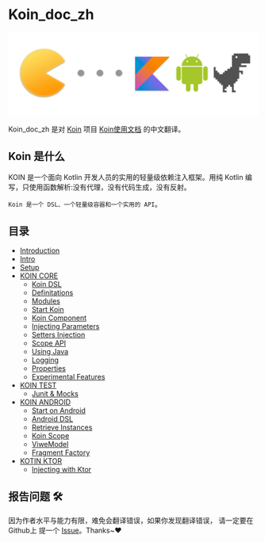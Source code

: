 # Koin_doc_zh

![koin_2.0.jpg](KOIN/img/logo.jpg)

Koin_doc_zh 是对 [Koin](https://github.com/InsertKoinIO/koin) 项目 [Koin使用文档](https://doc.insert-koin.io/#/setup/index) 的中文翻译。

## Koin 是什么

KOIN[](https://insert-koin.io/) 是一个面向 Kotlin 开发人员的实用的轻量级依赖注入框架。用纯 Kotlin 编写，只使用函数解析:没有代理，没有代码生成，没有反射。

`Koin 是一个 DSL、一个轻量级容器和一个实用的 API`。

## 目录

* [Introduction](README.md)
* [Intro](/KOIN/Intro.md)
* [Setup](/KOIN/Setup.md)
* [KOIN CORE](README.md)
  * [Koin DSL](KOIN/Part1/01-Koin_DSL.md)
  * [Definitations](KOIN/Part1/02-Definitaions.md)
  * [Modules](KOIN/Part1/03-Modules.md)
  * [Start Koin](KOIN/Part1/04-Start_Koin.md)
  * [Koin Component](KOIN/Part1/05-Koin_Component.md)
  * [Injecting Parameters](KOIN/Part1/06-Injecting_Parameters.md)
  * [Setters Injection](KOIN/Part1/07-Setters_Injection.md)
  * [Scope API](KOIN/Part1/08-Scope_API.md)
  * [Using Java](KOIN/Part1/09-Using_Java.md)
  * [Logging](KOIN/Part1/10-Logging.md)
  * [Properties](KOIN/Part1/11-Properties.md)
  * [Experimental Features](KOIN/Part1/12-Experimental_Features.md)
* [KOIN TEST](README.md)
  * [Junit & Mocks](KOIN/Part2/1-Junit&Mocks.md)
* [KOIN ANDROID](README.md)
  * [Start on Android](KOIN/Part3/1-Start_on_Android.md)
  * [Android DSL](KOIN/Part3/2-Android_DSL.md)
  * [Retrieve Instances](KOIN/Part3/3-Retrieve_Instances.md)
  * [Koin Scope](KOIN/Part3/4-Koin_Scope.md)
  * [ViweModel](KOIN/Part3/5-ViewModel.md)
  * [Fragment Factory](KOIN/Part3/6-Fragment_Factory.md)
* [KOTIN KTOR](README.md)
  * [Injecting with Ktor](KOIN/Part4/1-Injecting_with_Ktor.md)

## 报告问题 🛠

因为作者水平与能力有限，难免会翻译错误，如果你发现翻译错误， 请一定要在 Github上 提一个 [Issue](https://github.com/AndyJennifer/koin_doc_zh/issues)。Thanks~❤️
